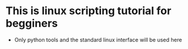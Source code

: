 #                                            This is linux scripting tutorial for begginers<br/>
<ul>
<li>Only python tools and the standard linux interface will be used here</li>

</ul>
